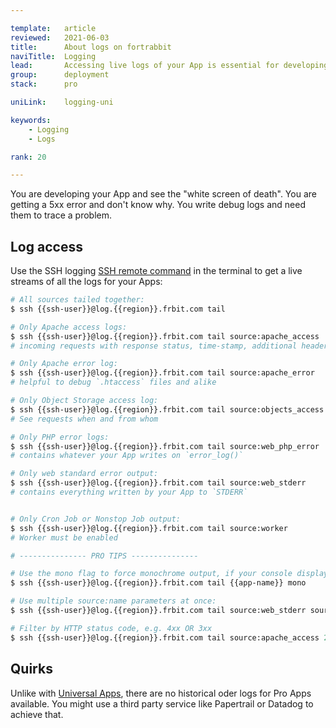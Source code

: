 ```yaml
---

template:   article
reviewed:   2021-06-03
title:      About logs on fortrabbit
naviTitle:  Logging
lead:       Accessing live logs of your App is essential for developing. Here is how you can do it on fortrabbit.
group:      deployment
stack:      pro

uniLink:    logging-uni

keywords:
    - Logging
    - Logs

rank: 20

---
```


You are developing your App and see the "white screen of death". You are getting a 5xx error and don't know why. You write debug logs and need them to trace a problem.


## Log access

Use the SSH logging [SSH remote command](remote-ssh-execution) in the terminal to get a live streams of all the logs for your Apps:

```bash
# All sources tailed together:
$ ssh {{ssh-user}}@log.{{region}}.frbit.com tail

# Only Apache access logs:
$ ssh {{ssh-user}}@log.{{region}}.frbit.com tail source:apache_access
# incoming requests with response status, time-stamp, additional headers & first line of request

# Only Apache error log:
$ ssh {{ssh-user}}@log.{{region}}.frbit.com tail source:apache_error
# helpful to debug `.htaccess` files and alike

# Only Object Storage access log:
$ ssh {{ssh-user}}@log.{{region}}.frbit.com tail source:objects_access
# See requests when and from whom

# Only PHP error logs:
$ ssh {{ssh-user}}@log.{{region}}.frbit.com tail source:web_php_error
# contains whatever your App writes on `error_log()`

# Only web standard error output:
$ ssh {{ssh-user}}@log.{{region}}.frbit.com tail source:web_stderr
# contains everything written by your App to `STDERR`


# Only Cron Job or Nonstop Job output:
$ ssh {{ssh-user}}@log.{{region}}.frbit.com tail source:worker
# Worker must be enabled

# --------------- PRO TIPS ---------------

# Use the mono flag to force monochrome output, if your console displays colors incorrectly:
$ ssh {{ssh-user}}@log.{{region}}.frbit.com tail {{app-name}} mono

# Use multiple source:name parameters at once:
$ ssh {{ssh-user}}@log.{{region}}.frbit.com tail source:web_stderr source:web_php_error

# Filter by HTTP status code, e.g. 4xx OR 3xx
$ ssh {{ssh-user}}@log.{{region}}.frbit.com tail source:apache_access 2>&1 | grep -E ' 40.?| 30.?'
```

## Quirks

Unlike with [Universal Apps](/logging-uni), there are no historical oder logs for Pro Apps available. You might use a third party service like Papertrail or Datadog to achieve that.